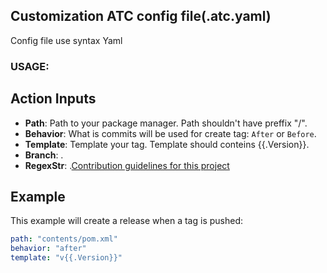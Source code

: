 ## Сustomization ATC config file(.atc.yaml)

Config file use syntax Yaml

### USAGE:
## Action Inputs
- **Path**: Path to your package manager. Path shouldn't have preffix "/".
- **Behavior**: What is commits will be used for create tag: `After` or `Before`.
- **Template**: Template your tag. Template should conteins {{.Version}}.
- **Branch**: .
- **RegexStr**: .[Contribution guidelines for this project](README.md)

## Example
This example will create a release when a tag is pushed:

```yaml
path: "contents/pom.xml"
behavior: "after"
template: "v{{.Version}}"
```
